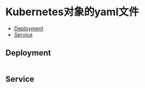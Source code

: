 # Kubernetes对象的yaml文件

+ [Deployment](#Deployment)
+ [Service](#Service)

## Deployment

```yaml

```

## Service

```yaml

```
